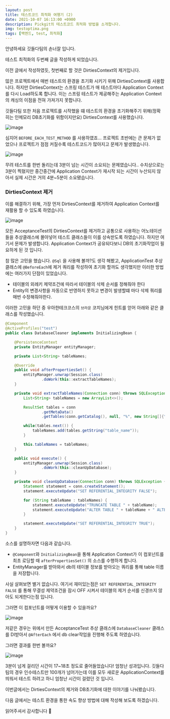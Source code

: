 ```yaml
---
layout: post
title: 테스트코드 최적화 여행기 (2)
date: 2021-10-07 16:13:00 +0900
description: Pickgit의 테스트코드 최적화 방법을 소개합니다.
img: testoptima.png
tags: [백엔드, test, 최적화]
---
```



안녕하세요 깃들다팀의 손너잘 입니다.

테스트 최적화의 두번째 글을 작성하게 되었습니다.

이전 글에서 작성하였듯, 첫번째로 할 것은 DirtiesContext의 제거입니다.

많은 프로젝트에서 매번 테스트의 환경을 초기화 시키기 위해 DirtiesContext를 사용합니다. 하지만 DirtiesContext는 스프링 테스트가 매 테스트마다 Application Context를 다시 Load하도록 합니다. 이는 스프링 테스트가 제공해주는 Application Context의 캐싱의 이점을 전혀 가져가지 못합니다.

깃들다팀 또한 처음 프로젝트를 시작했을 떄 테스트의 환경을 초기화해주기 위해(정확히는 인메모리 DB초기화를 위함이지만요) DirtiesContext를 사용했습니다.

![image](https://user-images.githubusercontent.com/33603557/136336806-82c8a41b-b7a2-449b-9111-303977a1401f.png)

심지어 `BEFORE_EACH_TEST_METHOD` 를 사용하였죠... 프로젝트 초반에는 큰 문제가 없었으나 프로젝트가 점점 커질수록 테스트코드가 많아지고 문제가 발생했습니다.

![image](https://user-images.githubusercontent.com/33603557/136336820-6d34a488-6631-40a2-b1f4-3a430a4ccfd0.png)

무려 테스트를 한번 돌리는데 3분이 넘는 시간이 소요되는 문제였습니다.. 수치상으로는 3분이 찍혔지만 중간중간에 Application Context가 재시작 되는 시간이 누산되지 않아서 실제 시간은 거의 4분~5분이 소요됐습니다.

### DirtiesContext 제거

이를 해결하기 위해, 가장 먼저 DirtiesContext를 제거하여 Application Context를 재활용 할 수 있도록 하였습니다.

![image](https://user-images.githubusercontent.com/33603557/136336840-15cb0c86-4502-4dc9-8fe2-8249b7871175.png)

모든 AcceptanceTest의 DirtiesContext를 제거하고 공통으로 사용하는 어노테이션들을 추상클래스에 몰아넣어 테스트 클래스들이 이를 상속받도록 하였습니다. 하지만 여기서 문제가 발생합니다. Application Context가 공유되다보니 DB의 초기화작업이 필요하게 된 것 입니다.

참 많은 고민을 했습니다. `@Sql` 을 사용해 볼까?도 생각 해봤고, ApplicationTest 추상 클래스에 `@BeforeEach`에 제거 쿼리를 작성하여 초기화 할까도 생각했지만 이러한 방법에는 여러가지 단점이 있었습니다.

- 테이블의 외례키 제약조건에 따라서 테이블의 삭제 순서를 정해줘야 한다
- Entity의 변경사항을 자동으로 반영하지 못하고 변경이 발생할떄 마다 삭제 쿼리를 매번 수정해줘야한다.

이러한 고민을 하던 중 우아한테크코스의 `브라운` 코치님에게 힌트를 얻어 아래와 같은 클래스를 작성했습니다.

```java
@Component
@ActiveProfiles("test")
public class DatabaseCleaner implements InitializingBean {

    @PersistenceContext
    private EntityManager entityManager;

    private List<String> tableNames;

    @Override
    public void afterPropertiesSet() {
        entityManager.unwrap(Session.class)
                .doWork(this::extractTableNames);
    }

    private void extractTableNames(Connection conn) throws SQLException {
        List<String> tableNames = new ArrayList<>();

        ResultSet tables = conn
                .getMetaData()
                .getTables(conn.getCatalog(), null, "%", new String[]{"TABLE"});

        while(tables.next()) {
            tableNames.add(tables.getString("table_name"));
        }

        this.tableNames = tableNames;
    }

    public void execute() {
        entityManager.unwrap(Session.class)
                .doWork(this::cleanUpDatabase);
    }

    private void cleanUpDatabase(Connection conn) throws SQLException {
        Statement statement = conn.createStatement();
        statement.executeUpdate("SET REFERENTIAL_INTEGRITY FALSE");

        for (String tableName : tableNames) {
            statement.executeUpdate("TRUNCATE TABLE " + tableName);
            statement.executeUpdate("ALTER TABLE " + tableName + " ALTER COLUMN id RESTART WITH 1");
        }

        statement.executeUpdate("SET REFERENTIAL_INTEGRITY TRUE");
    }
}
```

소스를 설명하자면 다음과 같습니다.

- `@Component`와 `InitializingBean`을 통해 Application Context가 이 컴포넌트를 최초 로딩할 때 `afterPropertiesSet()` 의 소스를 수행하게 합니다.
- EntityManager를 받아와서 db의 테이블 정보를 받아오는 쿼리를 통해 table 이름을 저장합니다.

사실 살펴보면 별거 없습니다. 여기서 재미있는점은 `SET REFERENTIAL_INTEGRITY FALSE` 를 통해 무결성 제약조건을 잠시 OFF 시켜서 테이블의 제거 순서를 신경쓰지 않아도 되게한다는점 입니다.

그러면 이 컴포넌트를 어떻게 이용할 수 있을까요?

![image](https://user-images.githubusercontent.com/33603557/136336882-f6eeca59-d29b-4b4b-b01e-e44ade694749.png)

저같은 경우는 위에서 만든 AcceptanceTest 추상 클래스에 `DatabaseCleaner` 클래스를 DI받아서 `@AfterEach` 에서 db clear작업을 진행해 주도록 하였습니다.

그러면 결과를 한번 볼까요?

![image](https://user-images.githubusercontent.com/33603557/136336898-cc32ad2a-a923-4494-a879-669aba4e7c82.png)

3분이 넘게 걸리던 시간이 17~18초 정도로 줄어들었습니다! 엄청난 성과입니다. 깃들다 팀의 경우 인수테스트만 100개가 넘어가는데 이를 모두 새로운 ApplicationContext를 띄워서 테스트 하려고 하니 엄청난 시간이 걸렸던 것 입니다.

이번글에서는 DirtiesContext의 제거와 DB초기화에 대한 이야기를 나눠봤습니다.

다음 글에서는 테스트 환경을 통한 속도 향상 방법에 대해 작성해 보도록 하겠습니다.

읽어주셔서 감사합니다 🙂

